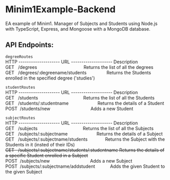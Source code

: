 # Minim1Example-Backend
EA example of Minim1. Manager of Subjects and Students using Node.js with TypeScript, Express, and Mongoose with a MongoDB database.


## API Endpoints:

`degreeRoutes`  
HTTP -------------------- URL -------------------- Description  
GET   /degrees                                     Returns the list of all the degrees
GET   /degrees/:degreename/students                Returns the Students enrolled in the specified degree ('studies')  
  
`studentRoutes`  
HTTP -------------------- URL -------------------- Description  
GET   /students                                    Returns the list of all the Students  
GET   /students/:studentname                       Returns the details of a Student  
POST  /students/new                                Adds a new Student  
  
`subjectRoutes`  
HTTP -------------------- URL -------------------- Description  
GET   /subjects                                    Returns the list of all the Subjects  
GET   /subjects/:subjectname                       Returns the details of a Subject  
GET   /subjects/:subjectname/students              Returns the Subject with the Students in it (insted of their IDs)
~~GET   /subjects/:subjectname/students/:studentname Returns the details of a specific Student enrolled in a Subject~~  
POST  /subjects/new                                Adds a new Subject  
POST  /subjects/:subjectname/addstudent            Adds the given Student to the given Subject  
